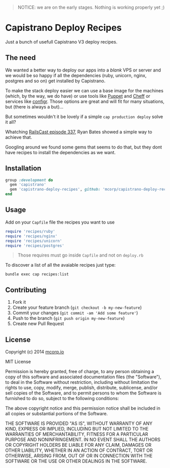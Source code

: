 > NOTICE: we are on the early stages. Nothing is working properly yet ;)

# Capistrano Deploy Recipes

Just a bunch of usefull Capistrano V3 deploy recipes.

## The need

We wanted a better way to deploy our apps into a _blank_ VPS or server
and we would be so happy if all the dependencies (ruby, unicorn, nginx,
postgres and so on) get installed by Capistrano.

To make the stack deploy easier we can use a base image for the machines
(which, by the way, we do have) or use tools like [Puppet][0] and [Cheff][1]
or services like [configr][2]. Those options are great and will fit for
many situations, but (there is always a but)...

But sometimes wouldn't it be lovely if a simple `cap production deploy`
solve it all?

Whatching [RailsCast episode 337][3], Ryan Bates showed a simple way
to achieve that.

Googling around we found some gems that seems to do that, but they dont
have recipes to install the dependencies as we want.

## Installation

```ruby
group :development do
  gem 'capistrano'
  gem 'capistrano-deploy-recipes', github: 'mcorp/capistrano-deploy-recipes'
end
```

## Usage

Add on your `Capfile` file the recipes you want to use

```ruby
require 'recipes/ruby'
require 'recipes/nginx'
require 'recipes/unicorn'
require 'recipes/postgres'
```

> Those requires must go inside `Capfile` and not on `deploy.rb`

To discover a list of all the avaiable recipes just type:

```
bundle exec cap recipes:list
```

## Contributing

1. Fork it
2. Create your feature branch (`git checkout -b my-new-feature`)
3. Commit your changes (`git commit -am 'Add some feature'`)
4. Push to the branch (`git push origin my-new-feature`)
5. Create new Pull Request

## License

Copyright (c) 2014 [mcorp.io][4]

MIT License

Permission is hereby granted, free of charge, to any person obtaining
a copy of this software and associated documentation files (the
"Software"), to deal in the Software without restriction, including
without limitation the rights to use, copy, modify, merge, publish,
distribute, sublicense, and/or sell copies of the Software, and to
permit persons to whom the Software is furnished to do so, subject to
the following conditions:

The above copyright notice and this permission notice shall be
included in all copies or substantial portions of the Software.

THE SOFTWARE IS PROVIDED "AS IS", WITHOUT WARRANTY OF ANY KIND,
EXPRESS OR IMPLIED, INCLUDING BUT NOT LIMITED TO THE WARRANTIES OF
MERCHANTABILITY, FITNESS FOR A PARTICULAR PURPOSE AND
NONINFRINGEMENT. IN NO EVENT SHALL THE AUTHORS OR COPYRIGHT HOLDERS BE
LIABLE FOR ANY CLAIM, DAMAGES OR OTHER LIABILITY, WHETHER IN AN ACTION
OF CONTRACT, TORT OR OTHERWISE, ARISING FROM, OUT OF OR IN CONNECTION
WITH THE SOFTWARE OR THE USE OR OTHER DEALINGS IN THE SOFTWARE.

[0]: http://puppetlabs.com
[1]: http://www.getchef.com/chef/
[2]: https://configr.com
[3]: http://railscasts.com/episodes/337-capistrano-recipes
[4]: http://mcorp.io
